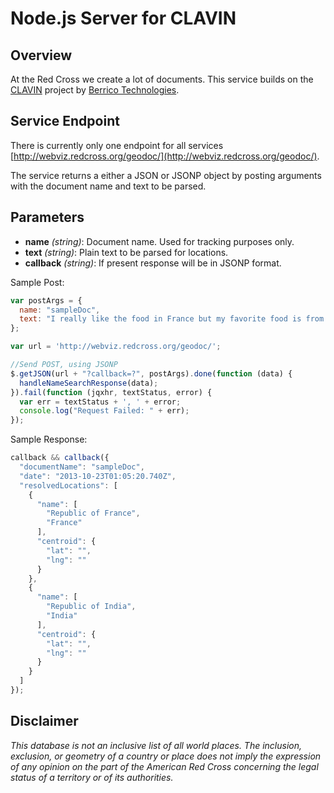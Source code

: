 Node.js Server for CLAVIN
================

Overview
----------------

At the Red Cross we create a lot of documents. This service builds on the [CLAVIN](http://clavin.berico.us/clavin-web/) project by [Berrico Technologies](http://www.bericotechnologies.com/).

Service Endpoint
-----------------

There is currently only one endpoint for all services [http://webviz.redcross.org/geodoc/](http://webviz.redcross.org/geodoc/).

The service returns a either a JSON or JSONP object by posting arguments with the document name and text to be parsed.

Parameters
-----------------

 - **name** _(string)_: Document name. Used for tracking purposes only.
 - **text** _(string)_: Plain text to be parsed for locations.
 - **callback** _(string)_: If present response will be in JSONP format.

Sample Post:
```javascript
var postArgs = {
  name: "sampleDoc",
  text: "I really like the food in France but my favorite food is from India."
};

var url = 'http://webviz.redcross.org/geodoc/';

//Send POST, using JSONP
$.getJSON(url + "?callback=?", postArgs).done(function (data) {
  handleNameSearchResponse(data);
}).fail(function (jqxhr, textStatus, error) {
  var err = textStatus + ', ' + error;
  console.log("Request Failed: " + err);
});
```

Sample Response:
```javascript
callback && callback({
  "documentName": "sampleDoc",
  "date": "2013-10-23T01:05:20.740Z",
  "resolvedLocations": [
    {
      "name": [
        "Republic of France",
        "France"
      ],
      "centroid": {
        "lat": "",
        "lng": ""
      }
    },
    {
      "name": [
        "Republic of India",
        "India"
      ],
      "centroid": {
        "lat": "",
        "lng": ""
      }
    }
  ]
});
```

Disclaimer
-----------------
*This database is not an inclusive list of all world places. The inclusion, exclusion, or geometry of a country or place does not imply the expression of any opinion on the part of the American Red Cross concerning the legal status of a territory or of its authorities.*